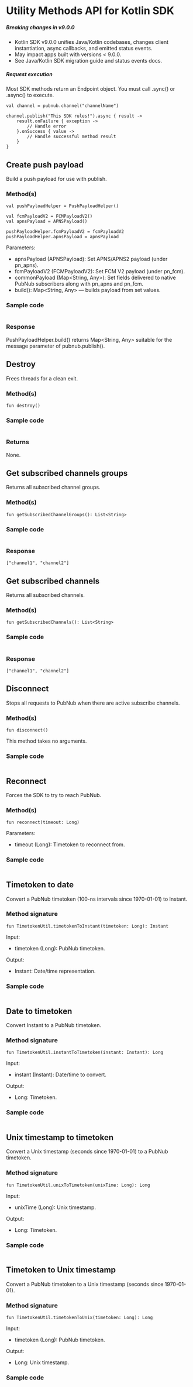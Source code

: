 # Utility Methods API for Kotlin SDK

##### Breaking changes in v9.0.0
- Kotlin SDK v9.0.0 unifies Java/Kotlin codebases, changes client instantiation, async callbacks, and emitted status events.
- May impact apps built with versions < 9.0.0.
- See Java/Kotlin SDK migration guide and status events docs.

##### Request execution
Most SDK methods return an Endpoint object. You must call .sync() or .async() to execute.

```
val channel = pubnub.channel("channelName")

channel.publish("This SDK rules!").async { result ->
    result.onFailure { exception ->
        // Handle error
    }.onSuccess { value ->
        // Handle successful method result
    }
}
```

## Create push payload

Build a push payload for use with publish.

### Method(s)

```
val pushPayloadHelper = PushPayloadHelper()

val fcmPayloadV2 = FCMPayloadV2()
val apnsPayload = APNSPayload()

pushPayloadHelper.fcmPayloadV2 = fcmPayloadV2
pushPayloadHelper.apnsPayload = apnsPayload
```

Parameters:
- apnsPayload (APNSPayload): Set APNS/APNS2 payload (under pn_apns).
- fcmPayloadV2 (FCMPayloadV2): Set FCM V2 payload (under pn_fcm).
- commonPayload (Map<String, Any>): Set fields delivered to native PubNub subscribers along with pn_apns and pn_fcm.
- build(): Map<String, Any> — builds payload from set values.

### Sample code

```

```

### Response
PushPayloadHelper.build() returns Map<String, Any> suitable for the message parameter of pubnub.publish().

## Destroy

Frees threads for a clean exit.

### Method(s)

```
fun destroy()
```

### Sample code

```

```

### Returns
None.

## Get subscribed channels groups

Returns all subscribed channel groups.

### Method(s)

```
fun getSubscribedChannelGroups(): List<String>
```

### Sample code

```

```

### Response

```
["channel1", "channel2"]
```

## Get subscribed channels

Returns all subscribed channels.

### Method(s)

```
fun getSubscribedChannels(): List<String>
```

### Sample code

```

```

### Response

```
["channel1", "channel2"]
```

## Disconnect

Stops all requests to PubNub when there are active subscribe channels.

### Method(s)

```
fun disconnect()
```

This method takes no arguments.

### Sample code

```

```

## Reconnect

Forces the SDK to try to reach PubNub.

### Method(s)

```
fun reconnect(timeout: Long)
```

Parameters:
- timeout (Long): Timetoken to reconnect from.

### Sample code

```

```

## Timetoken to date

Convert a PubNub timetoken (100-ns intervals since 1970-01-01) to Instant.

### Method signature

```
fun TimetokenUtil.timetokenToInstant(timetoken: Long): Instant
```

Input:
- timetoken (Long): PubNub timetoken.

Output:
- Instant: Date/time representation.

### Sample code

```

```

## Date to timetoken

Convert Instant to a PubNub timetoken.

### Method signature

```
fun TimetokenUtil.instantToTimetoken(instant: Instant): Long
```

Input:
- instant (Instant): Date/time to convert.

Output:
- Long: Timetoken.

### Sample code

```

```

## Unix timestamp to timetoken

Convert a Unix timestamp (seconds since 1970-01-01) to a PubNub timetoken.

### Method signature

```
fun TimetokenUtil.unixToTimetoken(unixTime: Long): Long
```

Input:
- unixTime (Long): Unix timestamp.

Output:
- Long: Timetoken.

### Sample code

```

```

## Timetoken to Unix timestamp

Convert a PubNub timetoken to a Unix timestamp (seconds since 1970-01-01).

### Method signature

```
fun TimetokenUtil.timetokenToUnix(timetoken: Long): Long
```

Input:
- timetoken (Long): PubNub timetoken.

Output:
- Long: Unix timestamp.

### Sample code

```

```